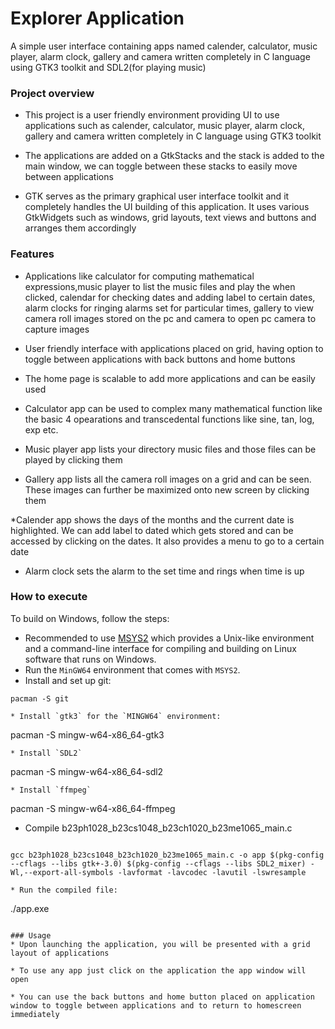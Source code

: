 # Explorer Application
A simple user interface containing apps named calender, calculator, music player, alarm clock, gallery and camera 
written completely in C language using GTK3 toolkit and SDL2(for playing music)

### Project overview
* This project is a user friendly environment providing UI to use applications such as calender, calculator, music player, alarm clock, gallery and camera written completely in C language using GTK3 toolkit

* The applications are added on a GtkStacks and the stack is added to the main window, we can toggle between these stacks to easily move between applications

* GTK serves as the primary graphical user interface toolkit and it completely handles the UI building of this application. It uses various GtkWidgets such as windows, grid layouts, text views and buttons and arranges them accordingly 

### Features
* Applications like calculator for computing mathematical expressions,music player to list the music files and play the when clicked, calendar for checking dates and adding label to certain dates, alarm clocks for ringing alarms set for particular times, gallery to view camera roll images stored on the pc and camera to open pc camera to capture images

* User friendly interface with applications placed on grid, having option to toggle between applications with back buttons and home buttons

* The home page is scalable to add more applications and can be easily used

* Calculator app can be used to complex many mathematical function like the basic 4 opearations and transcedental functions like sine, tan, log, exp etc.

* Music player app lists your directory music files and those files can be played by clicking them

* Gallery app lists all the camera roll images on a grid and can be seen. These images can further be maximized onto new screen by clicking them

*Calender app shows the days of the months and the current date is highlighted. We can add label to dated which gets stored and can be accessed by clicking on the dates. It also provides a menu to go to a certain date

* Alarm clock sets the alarm to the set time and rings when time is up

### How to execute
To build on Windows, follow the steps:
* Recommended to use [MSYS2](https://www.msys2.org/) which provides a Unix-like environment and a command-line interface for compiling and building on Linux software that runs on Windows.
* Run the `MinGW64` environment that comes with `MSYS2`.
* Install and set up git:  
```
pacman -S git

* Install `gtk3` for the `MINGW64` environment:  
```
pacman -S mingw-w64-x86_64-gtk3
```
* Install `SDL2`
```
pacman -S mingw-w64-x86_64-sdl2
```
* Install `ffmpeg`
```
pacman -S mingw-w64-x86_64-ffmpeg

* Compile b23ph1028_b23cs1048_b23ch1020_b23me1065_main.c
```

gcc b23ph1028_b23cs1048_b23ch1020_b23me1065_main.c -o app $(pkg-config --cflags --libs gtk+-3.0) $(pkg-config --cflags --libs SDL2_mixer) -Wl,--export-all-symbols -lavformat -lavcodec -lavutil -lswresample

* Run the compiled file:
```
./app.exe
```

### Usage
* Upon launching the application, you will be presented with a grid layout of applications

* To use any app just click on the application the app window will open 

* You can use the back buttons and home button placed on application window to toggle between applications and to return to homescreen immediately

